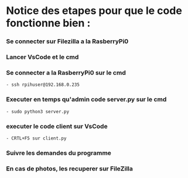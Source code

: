 # Notice des etapes pour que le code fonctionne bien :

### Se connecter sur Filezilla a la RasberryPi0

### Lancer VsCode et le cmd

### Se connecter a la RasberryPi0 sur le cmd
    - ssh rpihuser@192.168.0.235

### Executer en temps qu'admin code server.py sur le cmd
    - sudo python3 server.py

### executer le code client sur VsCode
    - CRTL+F5 sur client.py

### Suivre les demandes du programme

### En cas de photos, les recuperer sur FileZilla